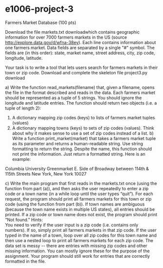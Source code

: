 # e1006-project-3

Farmers Market Database (100 pts)

Download the file markets.txt  downloadwhich contains geographic information for over 7000 farmers markets in the US (source http://explore.data.gov/d/wfna-38ey). Each line contains information about one farmers market. Data fields are separated by a single "#" symbol. The fields are (in this order): state, market name, street address, city, zip code, longitude, latitude.

Your task is to write a tool that lets users search for farmers markets in their town or zip code. Download and complete the skeleton file project3.py download

a) Write the function read_markets(filename) that, given a filename, opens the file in the format described and reads in the data. Each farmers market should be represented as a tuple of 5 strings. You should ignore the longitude and latitude entries.
The function should return two objects (i.e. a tuple of length 2):

1) A dictionary mapping zip codes (keys) to lists of farmers market tuples (values)
2) A dictionary mapping towns (keys) to sets of zip codes (values). Think about why it makes sense to use a set of zip codes instead of a list.
b) Write a function print_market(market) that takes a farmers market tuple as its parameter and returns a human-readable string. Use string formatting to return the string. Despite the name, this function should not print the information. Just return a formatted string. Here is an example: 

Columbia University Greenmarket
E. Side of Broadway between 114th & 115th Streets
New York, New York 10027

c) Write the main program that first reads in the markets.txt once (using the function from part (a)), and then asks the user repeatedly to enter a zip code or a town name (in a while loop until the user types “quit”). For each request, the program should print all farmers markets for this town or zip code (using the function from part (b)). If town names are ambiguous (because the town name exists in multiple US states), all entries should be printed. If a zip code or town name does not exist, the program should print "Not found."
Hints:  
You need to verify if the user input is a zip code (i.e. contains only numbers). If so, simply print all farmers markets in that zip code. If the user typed in the name of a town, loop over all zip codes for this town name and then use a nested loop to print all farmers markets for each zip code.
The data set is messy -- there are entries with missing zip codes and other missing information. You can mostly ignore these for the purpose of the assignment. Your program should still work for entries that are correctly formatted in the file.
